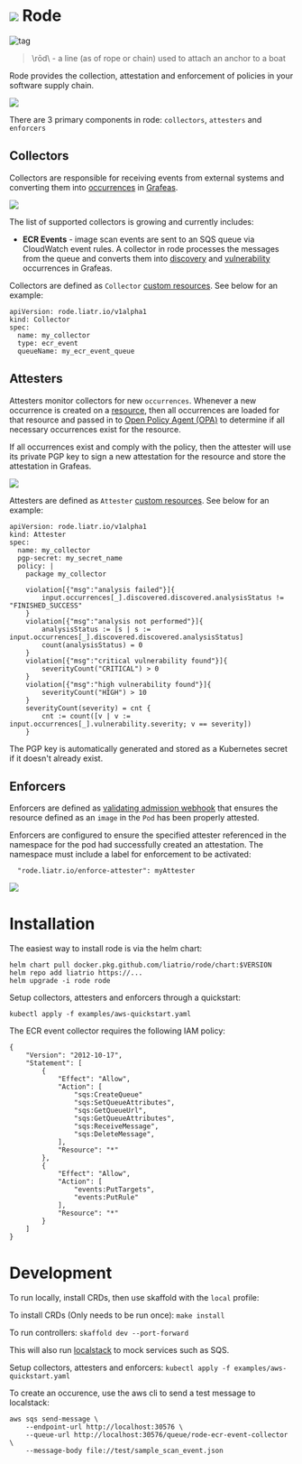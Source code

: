 # ![](docs/logo.png) Rode 
![tag](https://github.com/liatrio/rode/workflows/tag/badge.svg)
> \rōd\ - a line (as of rope or chain) used to attach an anchor to a boat

Rode provides the collection, attestation and enforcement of policies in your software supply chain.

![](docs/overview.png)

There are 3 primary components in rode: `collectors`, `attesters` and `enforcers`

## Collectors
Collectors are responsible for receiving events from external systems and converting them into [occurrences](https://github.com/grafeas/grafeas/blob/master/docs/grafeas_concepts.md#occurrences) in [Grafeas](https://github.com/grafeas/grafeas).

![](docs/collectors.png)

The list of supported collectors is growing and currently includes:
* **ECR Events** - image scan events are sent to an SQS queue via CloudWatch event rules.  A collector in rode processes the messages from the queue and converts them into [discovery](https://github.com/grafeas/grafeas/blob/master/docs/grafeas_concepts.md#kind-specific-schemas) and [vulnerability](https://github.com/grafeas/grafeas/blob/master/docs/grafeas_concepts.md#kind-specific-schemas) occurrences in Grafeas.

Collectors are defined as `Collector` [custom resources](https://kubernetes.io/docs/concepts/extend-kubernetes/api-extension/custom-resources/).  See below for an example:

```
apiVersion: rode.liatr.io/v1alpha1
kind: Collector
spec:
  name: my_collector
  type: ecr_event
  queueName: my_ecr_event_queue
```

## Attesters
Attesters monitor collectors for new `occurrences`.  Whenever a new occurrence is created on a [resource](https://github.com/grafeas/grafeas/blob/master/docs/grafeas_concepts.md#resource-urls), then all occurrences are loaded for that resource and passed in to [Open Policy Agent (OPA)](https://www.openpolicyagent.org/) to determine if all necessary occurrences exist for the resource.

If all occurrences exist and comply with the policy, then the attester will use its private PGP key to sign a new attestation for the resource and store the attestation in Grafeas.

![](docs/attesters.png)

Attesters are defined as `Attester` [custom resources](https://kubernetes.io/docs/concepts/extend-kubernetes/api-extension/custom-resources/).  See below for an example:

```
apiVersion: rode.liatr.io/v1alpha1
kind: Attester
spec:
  name: my_collector
  pgp-secret: my_secret_name
  policy: |
    package my_collector

    violation[{"msg":"analysis failed"}]{
        input.occurrences[_].discovered.discovered.analysisStatus != "FINISHED_SUCCESS"
    }
    violation[{"msg":"analysis not performed"}]{
        analysisStatus := [s | s := input.occurrences[_].discovered.discovered.analysisStatus]
        count(analysisStatus) = 0
    }
    violation[{"msg":"critical vulnerability found"}]{
        severityCount("CRITICAL") > 0
    }
    violation[{"msg":"high vulnerability found"}]{
        severityCount("HIGH") > 10
    }
    severityCount(severity) = cnt {
        cnt := count([v | v := input.occurrences[_].vulnerability.severity; v == severity])
    }
```

The PGP key is automatically generated and stored as a Kubernetes secret if it doesn't already exist.

## Enforcers
Enforcers are defined as [validating admission webhook](https://kubernetes.io/docs/reference/access-authn-authz/extensible-admission-controllers/) that ensures the resource defined as an `image` in the `Pod` has been properly attested.

Enforcers are configured to ensure the specified attester referenced in the namespace for the pod had successfully created an attestation. The namespace must include a label for enforcement to be activated:


```
  "rode.liatr.io/enforce-attester": myAttester
```

![](docs/enforcers.png)

# Installation
The easiest way to install rode is via the helm chart:

```
helm chart pull docker.pkg.github.com/liatrio/rode/chart:$VERSION
helm repo add liatrio https://...
helm upgrade -i rode rode
```

Setup collectors, attesters and enforcers through a quickstart:

`kubectl apply -f examples/aws-quickstart.yaml`

The ECR event collector requires the following IAM policy:

```
{
    "Version": "2012-10-17",
    "Statement": [
        {
            "Effect": "Allow",
            "Action": [
                "sqs:CreateQueue"
                "sqs:SetQueueAttributes",
                "sqs:GetQueueUrl",
                "sqs:GetQueueAttributes",
                "sqs:ReceiveMessage",
                "sqs:DeleteMessage",
            ],
            "Resource": "*"
        },
        {
            "Effect": "Allow",
            "Action": [
                "events:PutTargets",
                "events:PutRule"
            ],
            "Resource": "*"
        }
    ]
}
```
# Development
To run locally, install CRDs, then use skaffold with the `local` profile:

To install CRDs (Only needs to be run once):
`make install`

To run controllers:
`skaffold dev --port-forward`

This will also run [localstack](https://github.com/localstack/localstack) to mock services such as SQS.

Setup collectors, attesters and enforcers:
`kubectl apply -f examples/aws-quickstart.yaml`

To create an occurence, use the aws cli to send a test message to localstack:

```
aws sqs send-message \
    --endpoint-url http://localhost:30576 \
    --queue-url http://localhost:30576/queue/rode-ecr-event-collector  \
    --message-body file://test/sample_scan_event.json 
``` 
